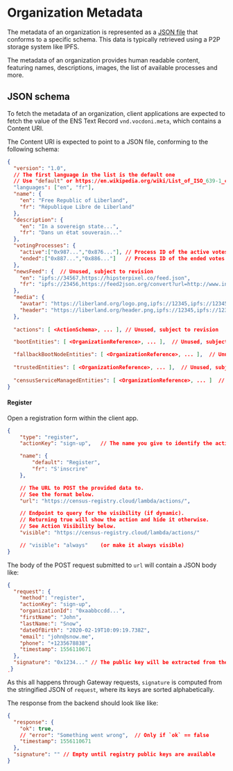 # Organization Metadata

The metadata of an organization is represented as a [JSON file](#json-schema) that conforms to a specific schema. This data is typically retrieved using a P2P storage system like IPFS.

The metadata of an organization provides human readable content, featuring names, descriptions, images, the list of available processes and more.

## JSON schema

To fetch the metadata of an organization, client applications are expected to fetch the value of the ENS Text Record `vnd.vocdoni.meta`, which contains a Content URI.

The Content URI is expected to point to a JSON file, conforming to the following schema:

```json
{
  "version": "1.0",
  // The first language in the list is the default one
  // Use "default" or https://en.wikipedia.org/wiki/List_of_ISO_639-1_codes
  "languages": ["en", "fr"],
  "name": {
    "en": "Free Republic of Liberland",
    "fr": "République Libre de Liberland"
  },
  "description": {
    "en": "In a sovereign state...",
    "fr": "Dans un état souverain..."
  },
  "votingProcesses": {
    "active":["0x987...","0x876..."], // Process ID of the active votes
    "ended":["0x887...","0x886..."]   // Process ID of the ended votes
  },
  "newsFeed": {  // Unused, subject to revision
    "en": "ipfs://34567,https://hipsterpixel.co/feed.json",
    "fr": "ipfs://23456,https://feed2json.org/convert?url=http://www.intertwingly.net/blog/index.atom"
  },
  "media": {
    "avatar": "https://liberland.org/logo.png,ipfs://12345,ipfs://12345",
    "header": "https://liberland.org/header.png,ipfs://12345,ipfs://12345",
  },
  
  "actions": [ <ActionSchema>, ... ], // Unused, subject to revision

  "bootEntities": [ <OrganizationReference>, ... ],  // Unused, subject to revision

  "fallbackBootNodeEntities": [ <OrganizationReference>, ... ],  // Unused, subject to revision
  
  "trustedEntities": [ <OrganizationReference>, ... ],  // Unused, subject to revision
  
  "censusServiceManagedEntities": [ <OrganizationReference>, ... ]  // Unused, subject to revision
}
```


#### Register

Open a registration form within the client app.

```json
{
    "type": "register",
    "actionKey": "sign-up",   // The name you give to identify the action

    "name": {
        "default": "Register",
        "fr": "S'inscrire"
    },

    // The URL to POST the provided data to.
    // See the format below.
    "url": "https://census-registry.cloud/lambda/actions/",

    // Endpoint to query for the visibility (if dynamic).
    // Returning true will show the action and hide it otherwise.
    // See Action Visibility below.
    "visible": "https://census-registry.cloud/lambda/actions/"

    // "visible": "always"    (or make it always visible)
}
```

The body of the POST request submitted to `url` will contain a JSON body like:

```json
{
  "request": {
    "method": "register",
    "actionKey": "sign-up",
    "organizationId": "0xaabbccdd...",
    "firstName": "John",
    "lastName:": "Snow",
    "dateOfBirth": "2020-02-19T10:09:19.738Z",
    "email": "john@snow.me",
    "phone": "+1235678838",
    "timestamp": 1556110671
  },
  "signature": "0x1234..." // The public key will be extracted from the signature
̣}
```

As this all happens through Gateway requests, `signature` is computed from the stringified JSON of `request`, where its keys are sorted alphabetically.

The response from the backend should look like like:

```json
{
  "response": {
    "ok": true,
    // "error": "Something went wrong",  // Only if `ok` == false
    "timestamp": 1556110671
  },
  "signature": "" // Empty until registry public keys are available
}
```


